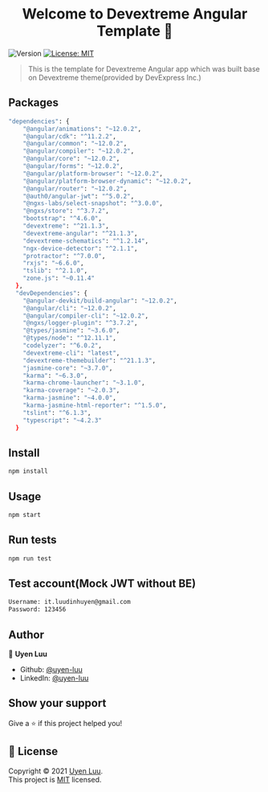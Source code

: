 <h1 align="center">Welcome to Devextreme Angular Template 👋</h1>
<p>
  <img alt="Version" src="https://img.shields.io/badge/version-1.0.0-blue.svg?cacheSeconds=2592000" />
  <a href="https://github.com/uyen-luu/devextreme-angular-template/blob/master/LICENSE" target="_blank">
    <img alt="License: MIT" src="https://img.shields.io/badge/License-MIT-yellow.svg" />
  </a>
</p>

> This is the template for Devextreme Angular app which was built base on Devextreme theme(provided by DevExpress Inc.)

## Packages

```sh
"dependencies": {
    "@angular/animations": "~12.0.2",
    "@angular/cdk": "^11.2.2",
    "@angular/common": "~12.0.2",
    "@angular/compiler": "~12.0.2",
    "@angular/core": "~12.0.2",
    "@angular/forms": "~12.0.2",
    "@angular/platform-browser": "~12.0.2",
    "@angular/platform-browser-dynamic": "~12.0.2",
    "@angular/router": "~12.0.2",
    "@auth0/angular-jwt": "^5.0.2",
    "@ngxs-labs/select-snapshot": "^3.0.0",
    "@ngxs/store": "^3.7.2",
    "bootstrap": "^4.6.0",
    "devextreme": "^21.1.3",
    "devextreme-angular": "^21.1.3",
    "devextreme-schematics": "^1.2.14",
    "ngx-device-detector": "^2.1.1",
    "protractor": "^7.0.0",
    "rxjs": "~6.6.0",
    "tslib": "^2.1.0",
    "zone.js": "~0.11.4"
  },
  "devDependencies": {
    "@angular-devkit/build-angular": "~12.0.2",
    "@angular/cli": "~12.0.2",
    "@angular/compiler-cli": "~12.0.2",
    "@ngxs/logger-plugin": "^3.7.2",
    "@types/jasmine": "~3.6.0",
    "@types/node": "^12.11.1",
    "codelyzer": "^6.0.2",
    "devextreme-cli": "latest",
    "devextreme-themebuilder": "^21.1.3",
    "jasmine-core": "~3.7.0",
    "karma": "~6.3.0",
    "karma-chrome-launcher": "~3.1.0",
    "karma-coverage": "~2.0.3",
    "karma-jasmine": "~4.0.0",
    "karma-jasmine-html-reporter": "^1.5.0",
    "tslint": "^6.1.3",
    "typescript": "~4.2.3"
  }
```

## Install

```sh
npm install
```

## Usage

```sh
npm start
```

## Run tests

```sh
npm run test
```

## Test account(Mock JWT without BE)

```sh
Username: it.luudinhuyen@gmail.com
Password: 123456
```

## Author

👤 **Uyen Luu**

* Github: [@uyen-luu](https://github.com/uyen-luu)
* LinkedIn: [@uyen-luu](https://www.linkedin.com/in/uyen-luu/)

## Show your support

Give a ⭐️ if this project helped you!

## 📝 License

Copyright © 2021 [Uyen Luu](https://github.com/uyen-luu).<br />
This project is [MIT](https://github.com/uyen-luu/devextreme-angular-template/blob/master/LICENSE) licensed.
